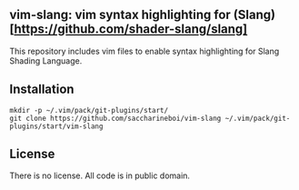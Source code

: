 ## vim-slang: vim syntax highlighting for (Slang)[https://github.com/shader-slang/slang]

This repository includes vim files to enable syntax highlighting for Slang Shading Language.

## Installation
```
mkdir -p ~/.vim/pack/git-plugins/start/
git clone https://github.com/saccharineboi/vim-slang ~/.vim/pack/git-plugins/start/vim-slang
```

## License
There is no license. All code is in public domain.
